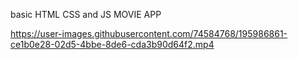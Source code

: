 basic HTML CSS and JS MOVIE APP

https://user-images.githubusercontent.com/74584768/195986861-ce1b0e28-02d5-4bbe-8de6-cda3b90d64f2.mp4

